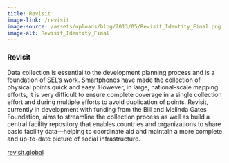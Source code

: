 ```yaml
---
title: Revisit
image-link: /revisit
image-source: /assets/uploads/blog/2013/05/Revisit_Identity_Final.png
image-alt: Revisit_Identity_Final
---
```

<h3>Revisit</h3>
<p>Data collection is essential to the development planning process and is a foundation of SEL’s work. Smartphones have made the collection of physical points quick and easy. However, in large, national-scale mapping efforts, it is very difficult to ensure complete coverage in a single collection effort and during multiple efforts to avoid duplication of points. Revisit, currently in development with funding from the Bill and Melinda Gates Foundation, aims to streamline the collection process as well as build a central facility repository that enables countries and organizations to share basic facility data—helping to coordinate aid and maintain a more complete and up-to-date picture of social infrastructure.</p>
<a href="http://revisit.global/" target="blank"> revisit.global </a>
